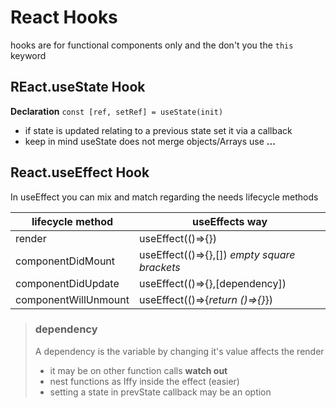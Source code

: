 # React Hooks 

hooks are for functional components only and the don't you the `this` keyword

## REact.useState Hook

**Declaration** `const [ref, setRef] = useState(init)`

* if state is updated relating to a previous state set it via a callback
* keep in mind useState does not merge objects/Arrays use **...**

## React.useEffect Hook 

In useEffect you can mix and match regarding the needs lifecycle methods

lifecycle method | useEffects way
--- | ---
render | useEffect(()=>{})
componentDidMount | useEffect(()=>{},[]) *empty square brackets*
componentDidUpdate | useEffect(()=>{},\[dependency\])
componentWillUnmount | useEffect(()=>{*return ()=>{}*})

> ### dependency  
> A dependency is the variable by changing it's value affects the render  
> * it may be on other function calls **watch out**  
> * nest functions as Iffy inside the effect (easier)  
> * setting a state in prevState callback may be an option



